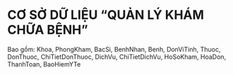 # CƠ SỞ DỮ LIỆU “QUẢN LÝ KHÁM CHỮA BỆNH”
Bao gồm: Khoa, PhongKham, BacSi, BenhNhan, Benh, DonViTinh, Thuoc, DonThuoc, ChiTietDonThuoc, DichVu, ChiTietDichVu, HoSoKham, HoaDon, ThanhToan, BaoHiemYTe

